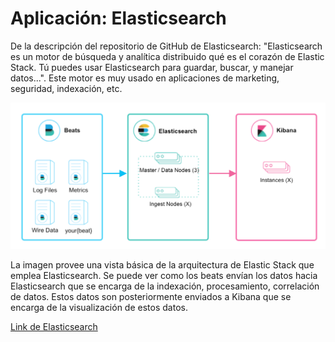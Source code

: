 # Aplicación: Elasticsearch


De la descripción del repositorio de GitHub de Elasticsearch: "Elasticsearch es un  motor de búsqueda y analítica distribuido qué es el corazón de Elastic Stack. Tú puedes usar Elasticsearch para guardar, buscar, y manejar datos...". Este motor es muy usado en aplicaciones de marketing, seguridad, indexación, etc.


 ![Elastic Stack Basic Architecture](./deploy1.png)


 La imagen provee una vista básica de la arquitectura de Elastic Stack que emplea Elasticsearch. Se puede ver como los beats envían los datos hacia Elasticsearch que se encarga de la indexación, procesamiento, correlación de datos. Estos datos son posteriormente enviados a Kibana que se encarga de la visualización de estos datos. 

[Link de Elasticsearch](https://github.com/elastic/elasticsearch)
